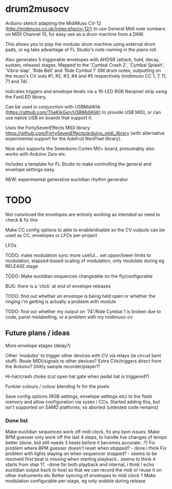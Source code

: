 # drum2musocv

Arduino sketch adapting the MidiMuso CV-12 (http://midimuso.co.uk/index.php/cv-12/) to use General Midi note numbers on MIDI Channel 10, for easy use as a drum machine from a DAW.  

This allows you to play the modular drum machine using external drum pads, or eg take advantage of FL Studio's note-naming in the piano roll.

Also generates 5 triggerable envelopes with AHDSR (attack, hold, decay, sustain, release) stages.  Mapped to the 'Cymbal Crash 2', 'Cymbal Splash', 'Vibra-slap', 'Ride Bell' and 'Ride Cymbal 1' GM drum notes, outputting on the muso's CV outs #1, #2, #3, #4 and #5 respectively (midimuso CC 1, 7, 11, 71 and 74).

Indicates triggers and envelope levels via a 16-LED RGB Neopixel strip using the FastLED library.

Can be used in conjunction with USBMidiKlik (https://github.com/TheKikGen/USBMidiKliK) to provide USB MIDI, or can use native USB on boards that support it.

Uses the FortySevenEffects MIDI library https://github.com/FortySevenEffects/arduino_midi_library (with alternative experimental support for the Adafruit NeoPixel library).

Now also supports the Seeeduino Cortex M0+ board, presumably also works with Arduino Zero etc.

Includes a template for FL Studio to make controlling the general and envelope settings easy.

NEW: experimental generative euclidian rhythm generator

# TODO

Not convinced the envelopes are entirely working as intended so need to check & fix this

Make CC config options to able to enable/disable so the CV outputs can be used as CC, envelopes or LFOs per-project

LFOs

TODO: make modulation sync more useful... set upper/lower limits to modulation, elapsed-based scaling of modulation, only modulate during eg RELEASE stage

TODO: Make euclidian sequences changeable on the fly/configurable

BUG: there is a 'click' at end of envelope releases

TODO: find out whether an envelope is being held open or whether the ringing i'm getting is actually a problem with module

TODO: find out whether my output on '74'/Ride Cymbal 1 is broken due to code, panel mislabelling, or a problem with my midimuso-cv

## Future plans / ideas

More envelope stages (delay?)

Other 'modules' to trigger other devices with CV via relays (ie circuit bent stuff).  Route MIDI/signals to other devices?  Extra CVs/triggers direct from the Arduino?  Shitty sample recorder/player?!

Hi-hat/crash choke (cut open hat gate when pedal hat is triggered?)

Funkier colours / colour blending fx for the pixels

Save config options (RGB settings, envelope settings etc) to the flash memory and allow configuration via sysex / CCs.
	Started adding this, but isn't supported on SAMD platforms, so aborted (untested code remains)

### Done list

Make euclidian sequences work off midi clock, fix any bpm issues.
Make BPM guesser only work off the last 4 steps, to handle live changes of tempo better (done, but still needs 3 beats before it becomes accurate...?)
Fix problem where BPM guesser doesn't reset when stopped? - done i think
Fix problem with lights staying on when sequencer stopped? - seems to be resolved
first beat is missing when starting playback.. seems to think it starts from step 1?. -done for both playback and internal, i think !
echo euclidian output back to host so that we can record the midi or reuse it on other instruments etc
Better syncing of envelopes to midi clock ?
Make modulation configurable per-stage, eg only wobble during release

